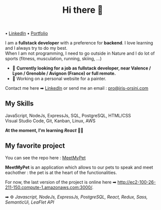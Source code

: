 <h1 align="center">Hi there 👋</h1>

<br> 
<p> •
  <a href="https://www.linkedin.com/in/iris-l-orsini/">LinkedIn</a> •
  <a href="iris-orsini.com">Portfolio</a>
</p>

I am a **fullstack developer** with a preference for **backend**. I love learning and I always try to do my best. 
<br> When I am not programming, I need to go outside in Nature and I do lot of sports (fitness, musculation, running, skiing, ...)

* 🤝 **Currently looking for a job as fullstack developer, near Valence / Lyon / Grenoble / Avignon (France) or full remote.** 
* 💼 Working on a personal website for a painter.

Contact me here ➡ [LinkedIn](https://www.linkedin.com/in/iris-l-orsini/) or send me an email : pro@iris-orsini.com

## My Skills

JavaScript, NodeJs, ExpressJs, SQL, PostgreSQL, HTML/CSS
<br> Visual Studio Code, Git, Kanban, Linux, AWS

__At the moment, I'm learning ***React***__ 👩‍💻 


## My favorite project

You can see the repo here : [MeetMyPet](https://github.com/Iris-LO/MeetMyPet)

**MeetMyPet** is an application which allows to our pets to speak and meet eachother : the pet is at the heart of the functionalities.

For now, the last version of the project is online here ➡ http://ec2-100-26-211-150.compute-1.amazonaws.com:3000/.

➡ ⚙ *Javascript, NodeJs, ExpressJs, PostgreSQL, React, Redux, Sass, SemanticUi, LeaFlet API*
